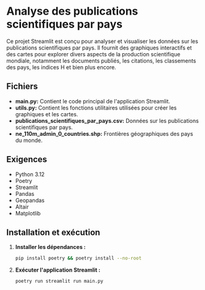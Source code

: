 # Analyse des publications scientifiques par pays

Ce projet Streamlit est conçu pour analyser et visualiser les données sur les publications scientifiques par pays. Il fournit des graphiques interactifs et des cartes pour explorer divers aspects de la production scientifique mondiale, notamment les documents publiés, les citations, les classements des pays, les indices H et bien plus encore.

## Fichiers

- **main.py:** Contient le code principal de l'application Streamlit.
- **utils.py:** Contient les fonctions utilitaires utilisées pour créer les graphiques et les cartes.
- **publications_scientifiques_par_pays.csv:** Données sur les publications scientifiques par pays.
- **ne_110m_admin_0_countries.shp:** Frontières géographiques des pays du monde.

## Exigences

- Python 3.12
- Poetry
- Streamlit
- Pandas
- Geopandas
- Altair
- Matplotlib

## Installation et exécution

1. **Installer les dépendances :**
    ```bash
    pip install poetry && poetry install --no-root
    ```

2. **Exécuter l'application Streamlit :**
    ```bash
    poetry run streamlit run main.py
    ```
